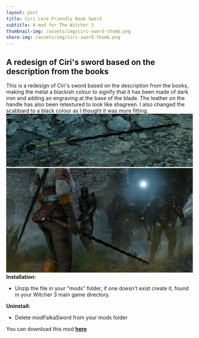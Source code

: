 ```yaml
---
layout: post
title: Ciri Lore Friendly Book Sword
subtitle: A mod for The Witcher 3
thumbnail-img: /assets/img/ciri-sword-thumb.png
share-img: /assets/img/ciri-sword-thumb.png
---
```


## A redesign of Ciri's sword based on the description from the books 

This is a redesign of Ciri's sword based on the description from the books, making the metal a blackish colour to signify that it has been made of dark iron and adding an engraving at the base of the blade. The leather on the handle has also been retextured to look like shagreen. I also changed the scabbard to a black colour as I thought it was more fitting.
![](assets/img/ciri-sword-banner.png)
![](assets/img/ciri-sword-ss.png)
**Installation:**
* Unzip the file in your "mods" folder, if one doesn't exist create it, found in your Witcher 3 main game directory.

**Uninstall:**
* Delete modFalkaSword from your mods folder

You can download this mod [**here**](https://www.nexusmods.com/witcher3/mods/6119?tab=files)
